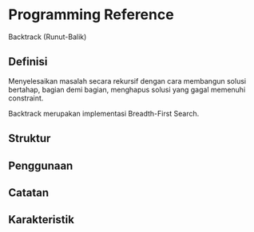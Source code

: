 # Programming Reference

Backtrack (Runut-Balik)

## Definisi

Menyelesaikan masalah secara rekursif dengan cara membangun solusi bertahap, bagian demi bagian, menghapus solusi yang gagal memenuhi constraint.

Backtrack merupakan implementasi Breadth-First Search.

## Struktur

## Penggunaan

## Catatan

## Karakteristik